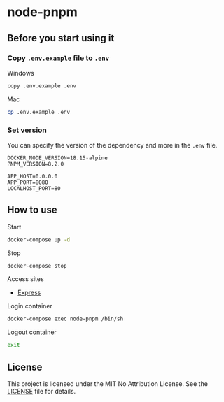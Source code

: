 # node-pnpm

## Before you start using it

### Copy `.env.example` file to `.env`

Windows

```bash
copy .env.example .env
```

Mac

```bash
cp .env.example .env
```

### Set version

You can specify the version of the dependency and more in the `.env` file.

```text
DOCKER_NODE_VERSION=18.15-alpine
PNPM_VERSION=8.2.0

APP_HOST=0.0.0.0
APP_PORT=8080
LOCALHOST_PORT=80
```

## How to use

Start

```bash
docker-compose up -d
```

Stop

```bash
docker-compose stop
```

Access sites

- [Express](http://localhost/)

Login container

```bash
docker-compose exec node-pnpm /bin/sh
```

Logout container

```bash
exit
```

## License

This project is licensed under the MIT No Attribution License. See the [LICENSE](https://github.com/HoshimuraYuto/docker-example/blob/master/LICENSE) file for details.
